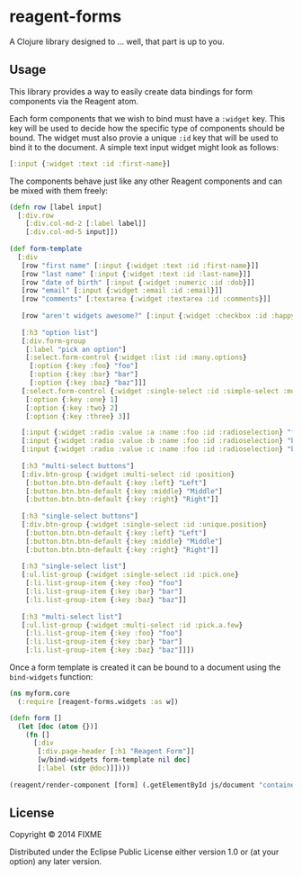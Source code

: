 # reagent-forms

A Clojure library designed to ... well, that part is up to you.

## Usage

This library provides a way to easily create data bindings for form components via the Reagent atom.

Each form components that we wish to bind must have a `:widget` key. This key will be used to decide how the specific type of components should be bound. The widget must also provie a unique `:id` key that will be used to bind it to the document. A simple text input widget might look as follows:

```clojure
[:input {:widget :text :id :first-name}]
```

The components behave just like any other Reagent components and can be mixed with them freely:

```clojure
(defn row [label input]
  [:div.row
    [:div.col-md-2 [:label label]]
    [:div.col-md-5 input]])
    
(def form-template
  [:div
   [row "first name" [:input {:widget :text :id :first-name}]]
   [row "last name" [:input {:widget :text :id :last-name}]]
   [row "date of birth" [:input {:widget :numeric :id :dob}]]
   [row "email" [:input {:widget :email :id :email}]]
   [row "comments" [:textarea {:widget :textarea :id :comments}]]
   
   [row "aren't widgets awesome?" [:input {:widget :checkbox :id :happy}]]
   
   [:h3 "option list"]
   [:div.form-group
    [:label "pick an option"]
    [:select.form-control {:widget :list :id :many.options}
     [:option {:key :foo} "foo"]
     [:option {:key :bar} "bar"]
     [:option {:key :baz} "baz"]]]
   [:select.form-control {:widget :single-select :id :simple-select :multiple true}
    [:option {:key :one} 1]
    [:option {:key :two} 2]
    [:option {:key :three} 3]]

   [:input {:widget :radio :value :a :name :foo :id :radioselection} "foo"]
   [:input {:widget :radio :value :b :name :foo :id :radioselection} "bar"]
   [:input {:widget :radio :value :c :name :foo :id :radioselection} "baz"]
   
   [:h3 "multi-select buttons"]
   [:div.btn-group {:widget :multi-select :id :position}
    [:button.btn.btn-default {:key :left} "Left"]
    [:button.btn.btn-default {:key :middle} "Middle"]
    [:button.btn.btn-default {:key :right} "Right"]]
   
   [:h3 "single-select buttons"]
   [:div.btn-group {:widget :single-select :id :unique.position}
    [:button.btn.btn-default {:key :left} "Left"]
    [:button.btn.btn-default {:key :middle} "Middle"]
    [:button.btn.btn-default {:key :right} "Right"]]
   
   [:h3 "single-select list"]
   [:ul.list-group {:widget :single-select :id :pick.one}
    [:li.list-group-item {:key :foo} "foo"]
    [:li.list-group-item {:key :bar} "bar"]
    [:li.list-group-item {:key :baz} "baz"]]
   
   [:h3 "multi-select list"]
   [:ul.list-group {:widget :multi-select :id :pick.a.few}
    [:li.list-group-item {:key :foo} "foo"]
    [:li.list-group-item {:key :bar} "bar"]
    [:li.list-group-item {:key :baz} "baz"]]])
```
Once a form template is created it can be bound to a document using the `bind-widgets` function:

```clojure
(ns myform.core
  (:require [reagent-forms.widgets :as w])

(defn form []
  (let [doc (atom {})]
    (fn []
      [:div       
       [:div.page-header [:h1 "Reagent Form"]]
       [w/bind-widgets form-template nil doc]
       [:label (str @doc)]])))
       
(reagent/render-component [form] (.getElementById js/document "container"))
```


## License

Copyright © 2014 FIXME

Distributed under the Eclipse Public License either version 1.0 or (at
your option) any later version.
